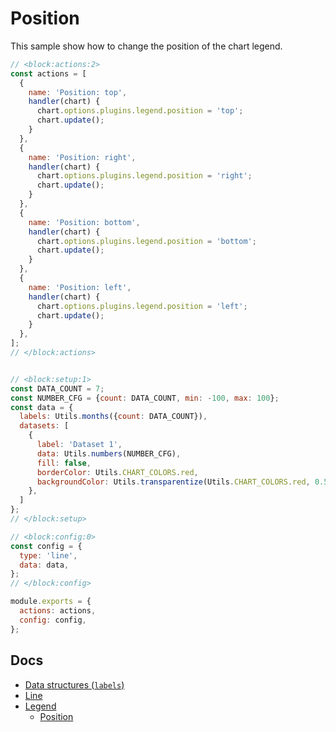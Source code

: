 # Position

This sample show how to change the position of the chart legend.

```js chart-editor
// <block:actions:2>
const actions = [
  {
    name: 'Position: top',
    handler(chart) {
      chart.options.plugins.legend.position = 'top';
      chart.update();
    }
  },
  {
    name: 'Position: right',
    handler(chart) {
      chart.options.plugins.legend.position = 'right';
      chart.update();
    }
  },
  {
    name: 'Position: bottom',
    handler(chart) {
      chart.options.plugins.legend.position = 'bottom';
      chart.update();
    }
  },
  {
    name: 'Position: left',
    handler(chart) {
      chart.options.plugins.legend.position = 'left';
      chart.update();
    }
  },
];
// </block:actions>


// <block:setup:1>
const DATA_COUNT = 7;
const NUMBER_CFG = {count: DATA_COUNT, min: -100, max: 100};
const data = {
  labels: Utils.months({count: DATA_COUNT}),
  datasets: [
    {
      label: 'Dataset 1',
      data: Utils.numbers(NUMBER_CFG),
      fill: false,
      borderColor: Utils.CHART_COLORS.red,
      backgroundColor: Utils.transparentize(Utils.CHART_COLORS.red, 0.5),
    },
  ]
};
// </block:setup>

// <block:config:0>
const config = {
  type: 'line',
  data: data,
};
// </block:config>

module.exports = {
  actions: actions,
  config: config,
};
```

## Docs 
* [Data structures (`labels`)](../../general/data-structures.html)
* [Line](../../charts/line.html)
* [Legend](../../configuration/legend.html)
  * [Position](../../configuration/legend.html#position)
